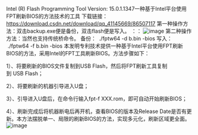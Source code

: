 Intel (R) Flash Programming Tool Version: 15.0.1.1347一种基于Intel平台使用FPT刷新BIOS的方法技术的工具
下载链接：https://download.csdn.net/download/qq_41145669/86507117
第一种操作方法：双击backup.exe便是备份，双击flash便是写入。 ：：
![image](https://user-images.githubusercontent.com/38132402/188080812-9dcad861-43c3-4874-a662-84c8b0656d53.png)
第二种操作方法：当然也支持传统桥命令。
备份：  ./fptw64 -d b.bin -bios
写入：  ./fptw64 -f b.bin -bios
本发明专利技术提供一种基于Intel平台使用FPT刷新BIOS的方法，采用Intel的FPT工具刷新BIOS。方法步骤如下：

1）、将要刷新的BIOS文件复制到USB Flash，然后将FPT刷新工具复制到 USB Flash；

2）、将要刷新的机器引导进入U盘；

3）、引导进入U盘后，在命令行输入fpt-f XXX.rom，即可自动开始刷新BIOS；

4）、刷新完成后将机器断电后再开机，查看BIOS的版本及Release Date是否有更新。本方法摆脱单一、局限的刷新BIOS的方法，实现多元化，刷新区域更全面。
![image](https://user-images.githubusercontent.com/38132402/188080839-b9ff4656-a446-4fbf-bcb8-63408bfefcb9.png)
